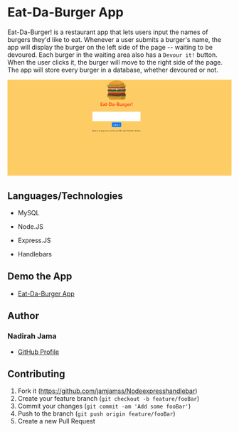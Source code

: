 # Eat-Da-Burger App

Eat-Da-Burger! is a restaurant app that lets users input the names of burgers they'd like to eat. Whenever a user submits a burger's name, the app will display the burger on the left side of the page -- waiting to be devoured. Each burger in the waiting area also has a `Devour it!` button. When the user clicks it, the burger will move to the right side of the page. The app will store every burger in a database, whether devoured or not.

![Demo of Eat-Da-Burger App](/public/assets/img/demo.gif)

## Languages/Technologies

- MySQL

- Node.JS

- Express.JS

- Handlebars

## Demo the App

- [Eat-Da-Burger App](https://github.com/jamjamss/Nodeexpresshandlebar)

## Author

### Nadirah Jama

- [GitHub Profile](https://github.com/jamjamss)


## Contributing

1. Fork it (<https://github.com/jamjamss/Nodeexpresshandlebar>)
2. Create your feature branch (`git checkout -b feature/fooBar`)
3. Commit your changes (`git commit -am 'Add some fooBar'`)
4. Push to the branch (`git push origin feature/fooBar`)
5. Create a new Pull Request
